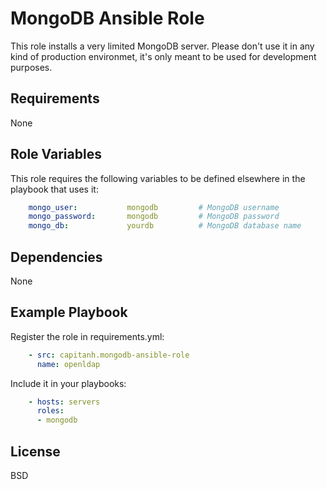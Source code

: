 MongoDB Ansible Role
====================
This role installs a very limited MongoDB server. Please don't use it in any kind of production environmet, it's only meant to be used for development purposes.

Requirements
------------
None

Role Variables
--------------
This role requires the following variables to be defined elsewhere in the playbook that uses it:
```yaml
    mongo_user:           mongodb         # MongoDB username
    mongo_password:       mongodb         # MongoDB password
    mongo_db:             yourdb          # MongoDB database name
```
Dependencies
------------
None

Example Playbook
----------------
Register the role in requirements.yml:
```yaml
    - src: capitanh.mongodb-ansible-role
      name: openldap
```
Include it in your playbooks:
```yaml
    - hosts: servers
      roles:
      - mongodb
```
License
-------
BSD

